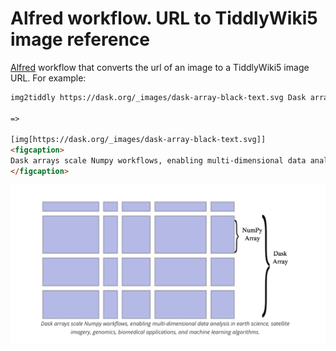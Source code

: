# Alfred workflow. URL to TiddlyWiki5 image reference

[Alfred](https://www.alfredapp.com/) workflow that converts the url of an image to a TiddlyWiki5 image URL. For example:



```html
img2tiddly https://dask.org/_images/dask-array-black-text.svg Dask arrays scale Numpy workflows, enabling multi-dimensional data analysis in earth science, satellite imagery, genomics, biomedical applications, and machine learning algorithms.

=>

[img[https://dask.org/_images/dask-array-black-text.svg]]
<figcaption>
Dask arrays scale Numpy workflows, enabling multi-dimensional data analysis in earth science, satellite imagery, genomics, biomedical applications, and machine learning algorithms.
</figcaption>
```

![example-01](img/example-01.png)
